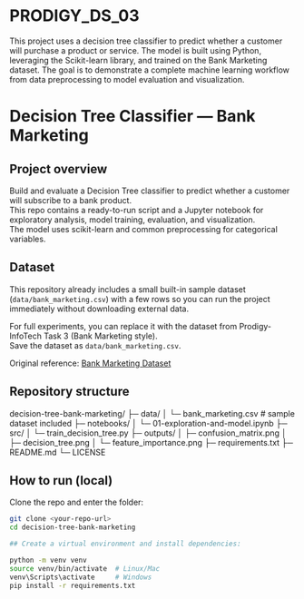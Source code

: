 # PRODIGY_DS_03
This project uses a decision tree classifier to predict whether a customer will purchase a product or service. The model is built using Python, leveraging the Scikit-learn library, and trained on the Bank Marketing dataset. The goal is to demonstrate a complete machine learning workflow from data preprocessing to model evaluation and visualization.

# Decision Tree Classifier — Bank Marketing

## Project overview
Build and evaluate a Decision Tree classifier to predict whether a customer will subscribe to a bank product.  
This repo contains a ready-to-run script and a Jupyter notebook for exploratory analysis, model training, evaluation, and visualization.  
The model uses scikit-learn and common preprocessing for categorical variables.

## Dataset
This repository already includes a small built-in sample dataset (`data/bank_marketing.csv`) with a few rows so you can run the project immediately without downloading external data.

For full experiments, you can replace it with the dataset from Prodigy-InfoTech Task 3 (Bank Marketing style).  
Save the dataset as `data/bank_marketing.csv`.

Original reference: [Bank Marketing Dataset](https://github.com/Prodigy-InfoTech/data-science-datasets/tree/main/Task%203)

## Repository structure
decision-tree-bank-marketing/
├─ data/
│ └─ bank_marketing.csv # sample dataset included
├─ notebooks/
│ └─ 01-exploration-and-model.ipynb
├─ src/
│ └─ train_decision_tree.py
├─ outputs/
│ ├─ confusion_matrix.png
│ ├─ decision_tree.png
│ └─ feature_importance.png
├─ requirements.txt
├─ README.md
└─ LICENSE


## How to run (local)
Clone the repo and enter the folder:
```bash
git clone <your-repo-url>
cd decision-tree-bank-marketing

## Create a virtual environment and install dependencies:

python -m venv venv
source venv/bin/activate  # Linux/Mac
venv\Scripts\activate     # Windows
pip install -r requirements.txt
